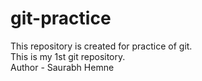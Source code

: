 # git-practice
This repository is created for practice of git.
<br>
<pr> This is my 1st git repository.</pr> 
<br>
Author - Saurabh Hemne
